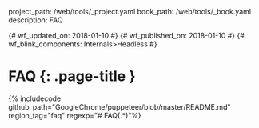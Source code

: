 project_path: /web/tools/_project.yaml
book_path: /web/tools/_book.yaml
description: FAQ

{# wf_updated_on: 2018-01-10 #}
{# wf_published_on: 2018-01-10 #}
{# wf_blink_components: Internals>Headless #}

# FAQ {: .page-title }

{% includecode github_path="GoogleChrome/puppeteer/blob/master/README.md" region_tag="faq" regexp="# FAQ(.*)"%}